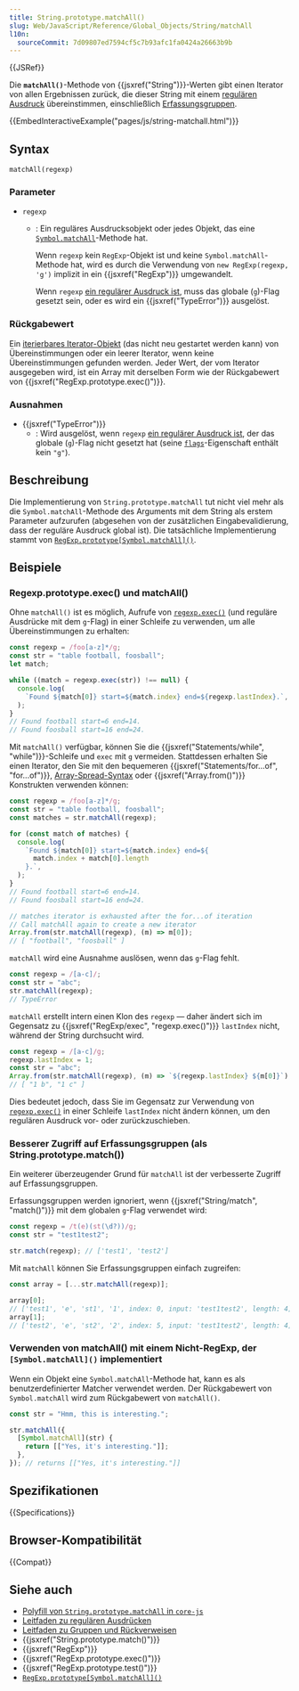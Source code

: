 ```yaml
---
title: String.prototype.matchAll()
slug: Web/JavaScript/Reference/Global_Objects/String/matchAll
l10n:
  sourceCommit: 7d09807ed7594cf5c7b93afc1fa0424a26663b9b
---
```


{{JSRef}}

Die **`matchAll()`**-Methode von {{jsxref("String")}}-Werten gibt einen Iterator von allen Ergebnissen zurück, die dieser String mit einem [regulären Ausdruck](/de/docs/Web/JavaScript/Guide/Regular_expressions) übereinstimmen, einschließlich [Erfassungsgruppen](/de/docs/Web/JavaScript/Guide/Regular_expressions/Groups_and_backreferences).

{{EmbedInteractiveExample("pages/js/string-matchall.html")}}

## Syntax

```js-nolint
matchAll(regexp)
```

### Parameter

- `regexp`

  - : Ein reguläres Ausdrucksobjekt oder jedes Objekt, das eine [`Symbol.matchAll`](/de/docs/Web/JavaScript/Reference/Global_Objects/Symbol/matchAll)-Methode hat.

    Wenn `regexp` kein `RegExp`-Objekt ist und keine `Symbol.matchAll`-Methode hat, wird es durch die Verwendung von `new RegExp(regexp, 'g')` implizit in ein {{jsxref("RegExp")}} umgewandelt.

    Wenn `regexp` [ein regulärer Ausdruck ist](/de/docs/Web/JavaScript/Reference/Global_Objects/RegExp#special_handling_for_regexes), muss das globale (`g`)-Flag gesetzt sein, oder es wird ein {{jsxref("TypeError")}} ausgelöst.

### Rückgabewert

Ein [iterierbares Iterator-Objekt](/de/docs/Web/JavaScript/Reference/Global_Objects/Iterator) (das nicht neu gestartet werden kann) von Übereinstimmungen oder ein leerer Iterator, wenn keine Übereinstimmungen gefunden werden. Jeder Wert, der vom Iterator ausgegeben wird, ist ein Array mit derselben Form wie der Rückgabewert von {{jsxref("RegExp.prototype.exec()")}}.

### Ausnahmen

- {{jsxref("TypeError")}}
  - : Wird ausgelöst, wenn `regexp` [ein regulärer Ausdruck ist](/de/docs/Web/JavaScript/Reference/Global_Objects/RegExp#special_handling_for_regexes), der das globale (`g`)-Flag nicht gesetzt hat (seine [`flags`](/de/docs/Web/JavaScript/Reference/Global_Objects/RegExp/flags)-Eigenschaft enthält kein `"g"`).

## Beschreibung

Die Implementierung von `String.prototype.matchAll` tut nicht viel mehr als die `Symbol.matchAll`-Methode des Arguments mit dem String als erstem Parameter aufzurufen (abgesehen von der zusätzlichen Eingabevalidierung, dass der reguläre Ausdruck global ist). Die tatsächliche Implementierung stammt von [`RegExp.prototype[Symbol.matchAll]()`](/de/docs/Web/JavaScript/Reference/Global_Objects/RegExp/Symbol.matchAll).

## Beispiele

### Regexp.prototype.exec() und matchAll()

Ohne `matchAll()` ist es möglich, Aufrufe von [`regexp.exec()`](/de/docs/Web/JavaScript/Reference/Global_Objects/RegExp/exec) (und reguläre Ausdrücke mit dem `g`-Flag) in einer Schleife zu verwenden, um alle Übereinstimmungen zu erhalten:

```js
const regexp = /foo[a-z]*/g;
const str = "table football, foosball";
let match;

while ((match = regexp.exec(str)) !== null) {
  console.log(
    `Found ${match[0]} start=${match.index} end=${regexp.lastIndex}.`,
  );
}
// Found football start=6 end=14.
// Found foosball start=16 end=24.
```

Mit `matchAll()` verfügbar, können Sie die {{jsxref("Statements/while", "while")}}-Schleife und `exec` mit `g` vermeiden. Stattdessen erhalten Sie einen Iterator, den Sie mit den bequemeren {{jsxref("Statements/for...of", "for...of")}}, [Array-Spread-Syntax](/de/docs/Web/JavaScript/Reference/Operators/Spread_syntax) oder {{jsxref("Array.from()")}} Konstrukten verwenden können:

```js
const regexp = /foo[a-z]*/g;
const str = "table football, foosball";
const matches = str.matchAll(regexp);

for (const match of matches) {
  console.log(
    `Found ${match[0]} start=${match.index} end=${
      match.index + match[0].length
    }.`,
  );
}
// Found football start=6 end=14.
// Found foosball start=16 end=24.

// matches iterator is exhausted after the for...of iteration
// Call matchAll again to create a new iterator
Array.from(str.matchAll(regexp), (m) => m[0]);
// [ "football", "foosball" ]
```

`matchAll` wird eine Ausnahme auslösen, wenn das `g`-Flag fehlt.

```js
const regexp = /[a-c]/;
const str = "abc";
str.matchAll(regexp);
// TypeError
```

`matchAll` erstellt intern einen Klon des `regexp` — daher ändert sich im Gegensatz zu {{jsxref("RegExp/exec", "regexp.exec()")}} `lastIndex` nicht, während der String durchsucht wird.

```js
const regexp = /[a-c]/g;
regexp.lastIndex = 1;
const str = "abc";
Array.from(str.matchAll(regexp), (m) => `${regexp.lastIndex} ${m[0]}`);
// [ "1 b", "1 c" ]
```

Dies bedeutet jedoch, dass Sie im Gegensatz zur Verwendung von [`regexp.exec()`](/de/docs/Web/JavaScript/Reference/Global_Objects/RegExp/exec) in einer Schleife `lastIndex` nicht ändern können, um den regulären Ausdruck vor- oder zurückzuschieben.

### Besserer Zugriff auf Erfassungsgruppen (als String.prototype.match())

Ein weiterer überzeugender Grund für `matchAll` ist der verbesserte Zugriff auf Erfassungsgruppen.

Erfassungsgruppen werden ignoriert, wenn {{jsxref("String/match", "match()")}} mit dem globalen `g`-Flag verwendet wird:

```js
const regexp = /t(e)(st(\d?))/g;
const str = "test1test2";

str.match(regexp); // ['test1', 'test2']
```

Mit `matchAll` können Sie Erfassungsgruppen einfach zugreifen:

```js
const array = [...str.matchAll(regexp)];

array[0];
// ['test1', 'e', 'st1', '1', index: 0, input: 'test1test2', length: 4]
array[1];
// ['test2', 'e', 'st2', '2', index: 5, input: 'test1test2', length: 4]
```

### Verwenden von matchAll() mit einem Nicht-RegExp, der `[Symbol.matchAll]()` implementiert

Wenn ein Objekt eine `Symbol.matchAll`-Methode hat, kann es als benutzerdefinierter Matcher verwendet werden. Der Rückgabewert von `Symbol.matchAll` wird zum Rückgabewert von `matchAll()`.

```js
const str = "Hmm, this is interesting.";

str.matchAll({
  [Symbol.matchAll](str) {
    return [["Yes, it's interesting."]];
  },
}); // returns [["Yes, it's interesting."]]
```

## Spezifikationen

{{Specifications}}

## Browser-Kompatibilität

{{Compat}}

## Siehe auch

- [Polyfill von `String.prototype.matchAll` in `core-js`](https://github.com/zloirock/core-js#ecmascript-string-and-regexp)
- [Leitfaden zu regulären Ausdrücken](/de/docs/Web/JavaScript/Guide/Regular_expressions)
- [Leitfaden zu Gruppen und Rückverweisen](/de/docs/Web/JavaScript/Guide/Regular_expressions/Groups_and_backreferences)
- {{jsxref("String.prototype.match()")}}
- {{jsxref("RegExp")}}
- {{jsxref("RegExp.prototype.exec()")}}
- {{jsxref("RegExp.prototype.test()")}}
- [`RegExp.prototype[Symbol.matchAll]()`](/de/docs/Web/JavaScript/Reference/Global_Objects/RegExp/Symbol.matchAll)
